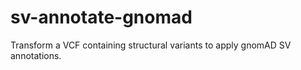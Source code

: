# sv-annotate-gnomad
Transform a VCF containing structural variants to apply gnomAD SV annotations.
